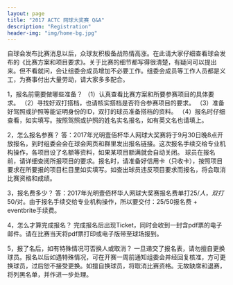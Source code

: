 ```yaml
---
layout: page
title: "2017 ACTC 网球大奖赛 Q&A"
description: "Registration"
header-img: "img/home-bg.jpg"
---
```


自球会发布比赛消息以后，众球友积极备战热情高涨。在此请大家仔细查看球会发布的《比赛方案和项目要求》。关于比赛的细节都写得很清楚，有疑问可以提出来。但不看就问，会让组委会成员增加不必要工作。组委会成员等工作人员都是义工，为赛事付出大量劳动，请大家多多配合。

1，报名前需要做哪些准备？
（1）认真查看比赛方案和所要参赛项目的具体要求。
（2）寻找好双打搭档，也请核实搭档是否符合参赛项目的要求。
（3）准备好驾照或护照等能证明身份的ID，双打的球员准备搭档的资料。
（4）报名时仔细查看，如实填写。按照驾照或护照的姓名实名报名，如有英文名也请填上。

2，怎么报名参赛？
答：2017年光明壹佰杯华人网球大奖赛将于9月30日晚8点开放报名，到时组委会会在球会网页和群里发出报名链接。这次报名手续交给专业机构操作，各项目设了名额等资料，如果某项目额满就会自动关闭。
球员在报名前，请详细查阅所报项目的要求。报名时，请准备好信用卡（只收卡），按照项目要求在所要报的项目栏目里如实填写。如查出球员违反项目要求而报名，将会取消比赛资格和成绩。

3，报名费多少？
答：2017年光明壹佰杯华人网球大奖赛报名费单打$25/人，双打$50/对。由于报名手续交给专业机构操作，所以要交付：25/50报名费 + eventbrite手续费。

4，怎么才算完成报名？
完成报名后出现Ticket，同时会收到一封含pdf票的电子邮件。请在比赛当天将pdf票打印或电子版带至球场报到。

5，报了名后，如有特殊情况可否换人或取消？
一旦递交了报名表，请勿擅自更换球员。报名以后如遇特殊情况，可在开赛一周前通知组委会并经回复核准，方可更换球员，过后恕不接受更换。如擅自换球员，将取消比赛资格。无故缺席和退赛，将列黑名单，并作进一步处理。
